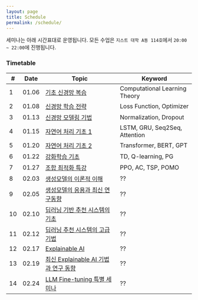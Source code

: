 ```yaml
---
layout: page
title: Schedule
permalink: /schedule/
---
```


세미나는 아래 시간표대로 운영됩니다. 모든 수업은 `지스트 대학 A동 114호`에서 `20:00 ~ 22:00`에 진행됩니다. 

### **Timetable**

| # | Date | Topic | Keyword |
|---|------|-------|---------|
| 1  | 01.06  | [기초 신경망 복습](/materials/#기초-신경망-복습) | Computational Learning Theory|
| 2  | 01.08  | [신경망 학습 전략](/materials/#신경망-학습-전략) | Loss Function, Optimizer |
| 3  | 01.13  | [신경망 모델링 기법](/materials/#신경망-모델링-기법) | Normalization, Dropout |
| 4  | 01.15  | [자연어 처리 기초 1](/materials/#자연어-처리-기초-1) | LSTM, GRU, Seq2Seq, Attention |
| 5  | 01.20  | [자연어 처리 기초 2](/materials/#자연어-처리-기초-2) | Transformer, BERT, GPT |
| 6  | 01.22  | [강화학습 기초](/materials/#강화학습-기초) | TD, Q-learning, PG |
| 7  | 01.27  | [조합 최적화 특강](/materials/#조합-최적화-특강) | PPO, AC, TSP, POMO |
| 8  | 02.03  | [생성모델의 이론적 이해](/materials/#생성모델의-이론적-이해) | ?? | 
| 9  | 02.05  | [생성모델의 응용과 최신 연구동향](/materials/#생성모델의-응용과-최신-연구동향) | ?? |
| 10 | 02.10  | [딥러닝 기반 추천 시스템의 기초](/materials/#딥러닝-기반-추천-시스템의-기초) | ?? |
| 11 | 02.12  | [딥러닝 추천 시스템의 고급 기법](/materials/#딥러닝-추천-시스템의-고급-기법) | ?? |
| 12 | 02.17  | [Explainable AI](/materials/#Explainable-AI) | ?? |
| 13 | 02.19  | [최신 Explainable AI 기법과 연구 동향](/materials/#최신-Explainable-AI-기법과-연구-동향) | ?? |
| 14 | 02.24  | [LLM Fine-tuning 특별 세미나](/materials/#LLM-Fine-tuning-특별-세미나) | ?? |
